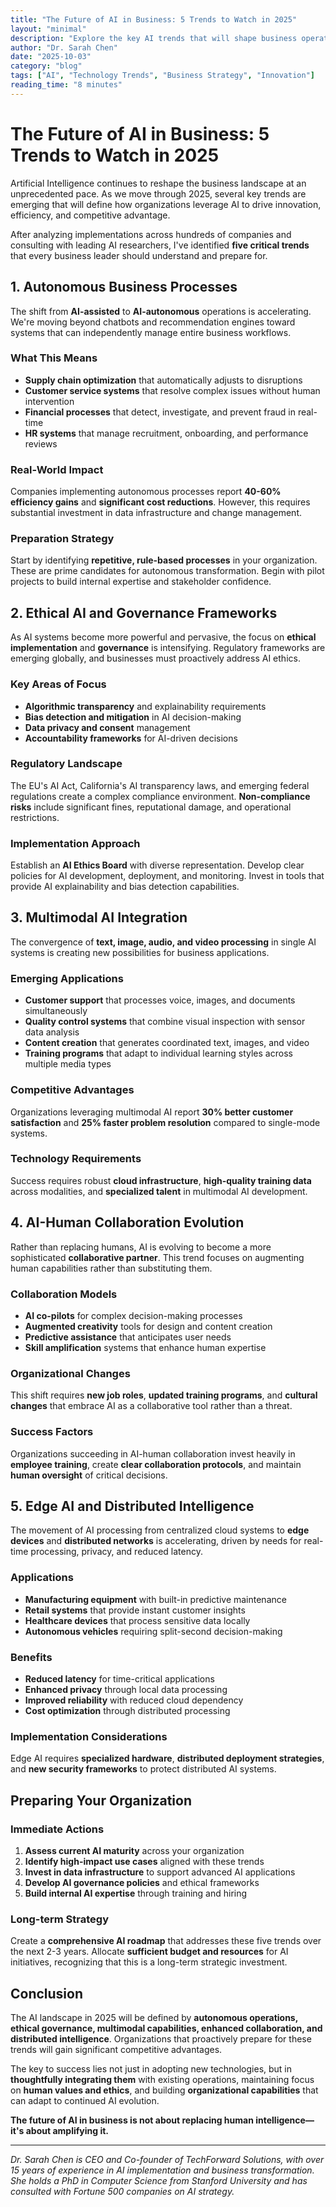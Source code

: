 ```yaml
---
title: "The Future of AI in Business: 5 Trends to Watch in 2025"
layout: "minimal"
description: "Explore the key AI trends that will shape business operations in 2025, from autonomous systems to ethical AI implementation."
author: "Dr. Sarah Chen"
date: "2025-10-03"
category: "blog"
tags: ["AI", "Technology Trends", "Business Strategy", "Innovation"]
reading_time: "8 minutes"
---
```


# The Future of AI in Business: 5 Trends to Watch in 2025

Artificial Intelligence continues to reshape the business landscape at an unprecedented pace. As we move through 2025, several key trends are emerging that will define how organizations leverage AI to drive innovation, efficiency, and competitive advantage.

After analyzing implementations across hundreds of companies and consulting with leading AI researchers, I've identified **five critical trends** that every business leader should understand and prepare for.

## 1. Autonomous Business Processes

The shift from **AI-assisted** to **AI-autonomous** operations is accelerating. We're moving beyond chatbots and recommendation engines toward systems that can independently manage entire business workflows.

### What This Means
- **Supply chain optimization** that automatically adjusts to disruptions
- **Customer service systems** that resolve complex issues without human intervention  
- **Financial processes** that detect, investigate, and prevent fraud in real-time
- **HR systems** that manage recruitment, onboarding, and performance reviews

### Real-World Impact
Companies implementing autonomous processes report **40-60% efficiency gains** and **significant cost reductions**. However, this requires substantial investment in data infrastructure and change management.

### Preparation Strategy
Start by identifying **repetitive, rule-based processes** in your organization. These are prime candidates for autonomous transformation. Begin with pilot projects to build internal expertise and stakeholder confidence.

## 2. Ethical AI and Governance Frameworks

As AI systems become more powerful and pervasive, the focus on **ethical implementation** and **governance** is intensifying. Regulatory frameworks are emerging globally, and businesses must proactively address AI ethics.

### Key Areas of Focus
- **Algorithmic transparency** and explainability requirements
- **Bias detection and mitigation** in AI decision-making
- **Data privacy and consent** management
- **Accountability frameworks** for AI-driven decisions

### Regulatory Landscape
The EU's AI Act, California's AI transparency laws, and emerging federal regulations create a complex compliance environment. **Non-compliance risks** include significant fines, reputational damage, and operational restrictions.

### Implementation Approach
Establish an **AI Ethics Board** with diverse representation. Develop clear policies for AI development, deployment, and monitoring. Invest in tools that provide AI explainability and bias detection capabilities.

## 3. Multimodal AI Integration

The convergence of **text, image, audio, and video processing** in single AI systems is creating new possibilities for business applications.

### Emerging Applications
- **Customer support** that processes voice, images, and documents simultaneously
- **Quality control systems** that combine visual inspection with sensor data analysis
- **Content creation** that generates coordinated text, images, and video
- **Training programs** that adapt to individual learning styles across multiple media types

### Competitive Advantages
Organizations leveraging multimodal AI report **30% better customer satisfaction** and **25% faster problem resolution** compared to single-mode systems.

### Technology Requirements
Success requires robust **cloud infrastructure**, **high-quality training data** across modalities, and **specialized talent** in multimodal AI development.

## 4. AI-Human Collaboration Evolution

Rather than replacing humans, AI is evolving to become a more sophisticated **collaborative partner**. This trend focuses on augmenting human capabilities rather than substituting them.

### Collaboration Models
- **AI co-pilots** for complex decision-making processes
- **Augmented creativity** tools for design and content creation
- **Predictive assistance** that anticipates user needs
- **Skill amplification** systems that enhance human expertise

### Organizational Changes
This shift requires **new job roles**, **updated training programs**, and **cultural changes** that embrace AI as a collaborative tool rather than a threat.

### Success Factors
Organizations succeeding in AI-human collaboration invest heavily in **employee training**, create **clear collaboration protocols**, and maintain **human oversight** of critical decisions.

## 5. Edge AI and Distributed Intelligence

The movement of AI processing from centralized cloud systems to **edge devices** and **distributed networks** is accelerating, driven by needs for real-time processing, privacy, and reduced latency.

### Applications
- **Manufacturing equipment** with built-in predictive maintenance
- **Retail systems** that provide instant customer insights
- **Healthcare devices** that process sensitive data locally
- **Autonomous vehicles** requiring split-second decision-making

### Benefits
- **Reduced latency** for time-critical applications
- **Enhanced privacy** through local data processing
- **Improved reliability** with reduced cloud dependency
- **Cost optimization** through distributed processing

### Implementation Considerations
Edge AI requires **specialized hardware**, **distributed deployment strategies**, and **new security frameworks** to protect distributed AI systems.

## Preparing Your Organization

### Immediate Actions
1. **Assess current AI maturity** across your organization
2. **Identify high-impact use cases** aligned with these trends
3. **Invest in data infrastructure** to support advanced AI applications
4. **Develop AI governance policies** and ethical frameworks
5. **Build internal AI expertise** through training and hiring

### Long-term Strategy
Create a **comprehensive AI roadmap** that addresses these five trends over the next 2-3 years. Allocate **sufficient budget and resources** for AI initiatives, recognizing that this is a long-term strategic investment.

## Conclusion

The AI landscape in 2025 will be defined by **autonomous operations, ethical governance, multimodal capabilities, enhanced collaboration, and distributed intelligence**. Organizations that proactively prepare for these trends will gain significant competitive advantages.

The key to success lies not just in adopting new technologies, but in **thoughtfully integrating them** with existing operations, maintaining focus on **human values and ethics**, and building **organizational capabilities** that can adapt to continued AI evolution.

**The future of AI in business is not about replacing human intelligence—it's about amplifying it.**

---

*Dr. Sarah Chen is CEO and Co-founder of TechForward Solutions, with over 15 years of experience in AI implementation and business transformation. She holds a PhD in Computer Science from Stanford University and has consulted with Fortune 500 companies on AI strategy.*